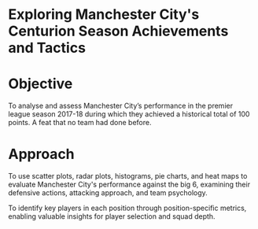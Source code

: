 # Exploring Manchester City's Centurion Season Achievements and Tactics
# Objective
To analyse and assess Manchester City’s performance in the premier league season 2017-18 during which they achieved a historical total of 100 points. A feat that no team had done before.
# Approach
To use scatter plots, radar plots, histograms, pie charts, and heat maps to evaluate Manchester City's performance against the big 6, examining their defensive actions, attacking approach, and team psychology. 

To identify key players in each position through position-specific metrics, enabling valuable insights for player selection and squad depth.
